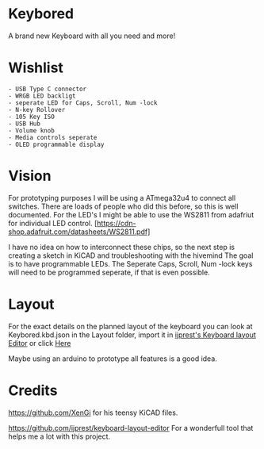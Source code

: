 # Keybored
A brand new Keyboard with all you need and more!

# Wishlist

	- USB Type C connector
	- WRGB LED backligt
	- seperate LED for Caps, Scroll, Num -lock
	- N-key Rollover
	- 105 Key ISO
	- USB Hub
	- Volume knob
	- Media controls seperate
	- OLED programmable display

# Vision
For prototyping purposes I will be using a ATmega32u4 to connect all switches. There are loads of people who did this before, so this is well documented. 
For the LED's I might be able to use the WS2811 from adafriut for individual LED control.  [https://cdn-shop.adafruit.com/datasheets/WS2811.pdf]

I have no idea on how to interconnect these chips, so the next step is creating a sketch in KiCAD and troubleshooting with the hivemind
The goal is to have programmable LEDs. The Seperate Caps, Scroll, Num -lock keys will need to be programmed seperate, if that is even possible.

# Layout
For the exact details on the planned layout of the keyboard you can look at Keybored.kbd.json in the Layout folder, import it in [ijprest's Keyboard layout Editor][1] or click [Here][2]

Maybe using an arduino to prototype all features is a good idea.
# Credits
https://github.com/XenGi		for his teensy KiCAD files.

https://github.com/ijprest/keyboard-layout-editor	For a wonderfull tool that helps me a lot with this project.


[1]: http://www.keyboard-layout-editor.com/
[2]: http://bit.ly/2CwxKNn
